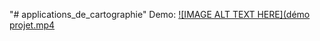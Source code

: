 "# applications_de_cartographie" 
Demo:
[![IMAGE ALT TEXT HERE](démo projet.mp4](https://www.youtube.com/watch?v=XqAw5SHx0cc)
